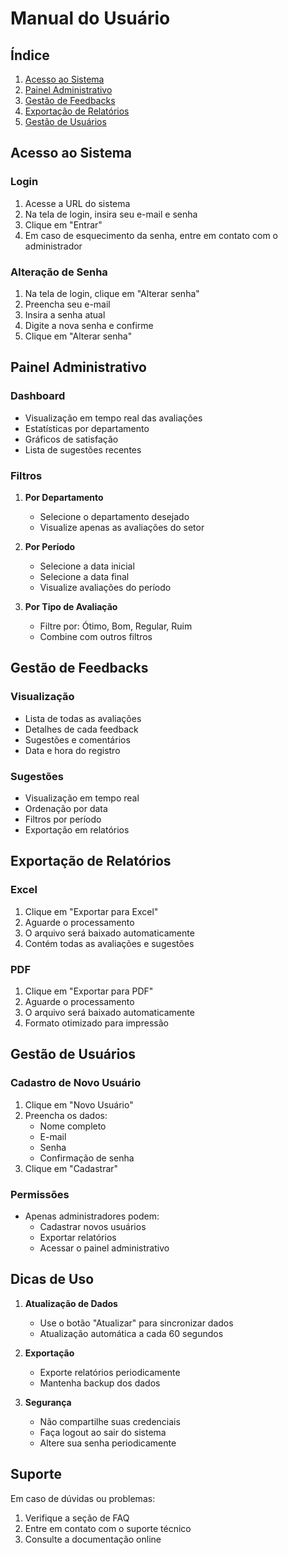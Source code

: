 # Manual do Usuário

## Índice

1. [Acesso ao Sistema](#acesso-ao-sistema)
2. [Painel Administrativo](#painel-administrativo)
3. [Gestão de Feedbacks](#gestão-de-feedbacks)
4. [Exportação de Relatórios](#exportação-de-relatórios)
5. [Gestão de Usuários](#gestão-de-usuários)

## Acesso ao Sistema

### Login
1. Acesse a URL do sistema
2. Na tela de login, insira seu e-mail e senha
3. Clique em "Entrar"
4. Em caso de esquecimento da senha, entre em contato com o administrador

### Alteração de Senha
1. Na tela de login, clique em "Alterar senha"
2. Preencha seu e-mail
3. Insira a senha atual
4. Digite a nova senha e confirme
5. Clique em "Alterar senha"

## Painel Administrativo

### Dashboard
- Visualização em tempo real das avaliações
- Estatísticas por departamento
- Gráficos de satisfação
- Lista de sugestões recentes

### Filtros
1. **Por Departamento**
   - Selecione o departamento desejado
   - Visualize apenas as avaliações do setor

2. **Por Período**
   - Selecione a data inicial
   - Selecione a data final
   - Visualize avaliações do período

3. **Por Tipo de Avaliação**
   - Filtre por: Ótimo, Bom, Regular, Ruim
   - Combine com outros filtros

## Gestão de Feedbacks

### Visualização
- Lista de todas as avaliações
- Detalhes de cada feedback
- Sugestões e comentários
- Data e hora do registro

### Sugestões
- Visualização em tempo real
- Ordenação por data
- Filtros por período
- Exportação em relatórios

## Exportação de Relatórios

### Excel
1. Clique em "Exportar para Excel"
2. Aguarde o processamento
3. O arquivo será baixado automaticamente
4. Contém todas as avaliações e sugestões

### PDF
1. Clique em "Exportar para PDF"
2. Aguarde o processamento
3. O arquivo será baixado automaticamente
4. Formato otimizado para impressão

## Gestão de Usuários

### Cadastro de Novo Usuário
1. Clique em "Novo Usuário"
2. Preencha os dados:
   - Nome completo
   - E-mail
   - Senha
   - Confirmação de senha
3. Clique em "Cadastrar"

### Permissões
- Apenas administradores podem:
  - Cadastrar novos usuários
  - Exportar relatórios
  - Acessar o painel administrativo

## Dicas de Uso

1. **Atualização de Dados**
   - Use o botão "Atualizar" para sincronizar dados
   - Atualização automática a cada 60 segundos

2. **Exportação**
   - Exporte relatórios periodicamente
   - Mantenha backup dos dados

3. **Segurança**
   - Não compartilhe suas credenciais
   - Faça logout ao sair do sistema
   - Altere sua senha periodicamente

## Suporte

Em caso de dúvidas ou problemas:
1. Verifique a seção de FAQ
2. Entre em contato com o suporte técnico
3. Consulte a documentação online 